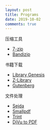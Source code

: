 ```yaml
---
layout: post
title: Programs
date: 2019-10-02
comments: true
---
```


<!-- more -->
压缩工具
* [7-zip](https://www.7-zip.org/)
* [Bandizip](https://www.bandisoft.com/bandizip/)

书籍下载
* [Library Genesis](http://gen.lib.rus.ec/)
* [Z-Library](https://z-lib.org/)
* [Gutenberg](http://gutenberg.org/)

文件处理
* [Sejda](https://www.sejda.com/)
* [Smallpdf](https://smallpdf.com/)
* [Trint](https://trint.com/)
* [DjVu to PDF](https://djvu2pdf.com/)

